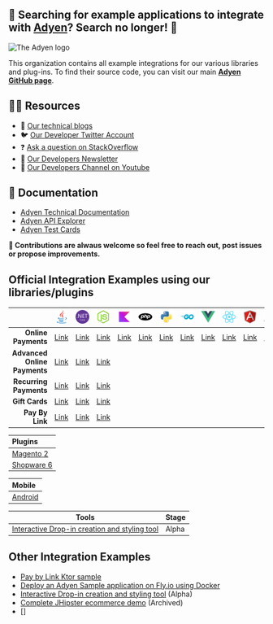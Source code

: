 ## 👋 Searching for example applications to integrate with [Adyen](https://www.adyen.com/)? Search no longer! 👋

<!-- ![The Adyen Logo](https://github.com/adyen-examples/.github/raw/main/images/logo.png) -->

<img src="https://github.com/adyen-examples/.github/raw/main/images/logo.png" height="100" alt="The Adyen logo">

This organization contains all example integrations for our various libraries and plug-ins. To find their source code, you can visit our main **[Adyen GitHub page](https://github.com/adyen)**.

## 👩‍💻 Resources

* 📝 [Our technical blogs](https://adyen.medium.com/)
* 🐦 [Our Developer Twitter Account](https://twitter.com/AdyenDevs)
* ❓ [Ask a question on StackOverflow](https://stackoverflow.com/questions/tagged/adyen)
* 📰 [Our Developers Newsletter](https://www.adyen.com/newsletter/developers)
* 🎥 [Our Developers Channel on Youtube](https://www.youtube.com/@adyendevs)

## 📜 Documentation
* [Adyen Technical Documentation](https://docs.adyen.com/)
* [Adyen API Explorer](https://docs.adyen.com/api-explorer/)
* [Adyen Test Cards](https://docs.adyen.com/development-resources/test-cards/test-card-numbers/)

**🌈 Contributions are alwaus welcome so feel free to reach out, post issues or propose improvements.**

## Official Integration Examples using our libraries/plugins

|                              | [![Java (Spring)](https://raw.githubusercontent.com/devicons/devicon/1119b9f84c0290e0f0b38982099a2bd027a48bf1/icons/java/java-original.svg)](https://github.com/adyen-examples/adyen-java-spring-online-payments) | [![.NET](https://raw.githubusercontent.com/devicons/devicon/1119b9f84c0290e0f0b38982099a2bd027a48bf1/icons/dotnetcore/dotnetcore-original.svg)](https://github.com/adyen-examples/adyen-dotnet-online-payments) | [![Node.js](https://raw.githubusercontent.com/devicons/devicon/1119b9f84c0290e0f0b38982099a2bd027a48bf1/icons/nodejs/nodejs-original.svg)](https://github.com/adyen-examples/adyen-node-online-payments) | [![Kotlin Spring](https://raw.githubusercontent.com/devicons/devicon/1119b9f84c0290e0f0b38982099a2bd027a48bf1/icons/kotlin/kotlin-original.svg)](https://github.com/adyen-examples/adyen-kotlin-spring-online-payments) | [![PHP (Laravel)](https://raw.githubusercontent.com/devicons/devicon/1119b9f84c0290e0f0b38982099a2bd027a48bf1/icons/php/php-plain.svg)](https://github.com/adyen-examples/adyen-php-online-payments) | [![Python](https://raw.githubusercontent.com/devicons/devicon/1119b9f84c0290e0f0b38982099a2bd027a48bf1/icons/python/python-original.svg)](https://github.com/adyen-examples/adyen-python-online-payments) | [![Go](https://raw.githubusercontent.com/devicons/devicon/1119b9f84c0290e0f0b38982099a2bd027a48bf1/icons/go/go-original-wordmark.svg)](https://github.com/adyen-examples/adyen-golang-online-payments) | [![Vue.js](https://raw.githubusercontent.com/devicons/devicon/1119b9f84c0290e0f0b38982099a2bd027a48bf1/icons/vuejs/vuejs-original.svg)](https://github.com/adyen-examples/adyen-vue-online-payments) | [![React](https://raw.githubusercontent.com/devicons/devicon/1119b9f84c0290e0f0b38982099a2bd027a48bf1/icons/react/react-original.svg)](https://github.com/adyen-examples/adyen-react-online-payments) | [![Angular](https://raw.githubusercontent.com/devicons/devicon/1119b9f84c0290e0f0b38982099a2bd027a48bf1/icons/angularjs/angularjs-original.svg)](https://github.com/adyen-examples/adyen-angular-online-payments) | [![Ruby (Rails)](https://raw.githubusercontent.com/devicons/devicon/1119b9f84c0290e0f0b38982099a2bd027a48bf1/icons/rails/rails-plain.svg)](https://github.com/adyen-examples/adyen-rails-online-payments) |
|-----------------------------:|:-----------------------------------------------------------------------------------------------------------------------------------------------------------------------------------------------------------------:|:-------------------------------------------------------------------------------------------------------------------------------------------------:|:--------------------------------------------------------------------------------------------------------------------------------------------------------------------------------------------------------:|:-----------------------------------------------------------------------------------------------------------------------------------------------------------------------------------------------------------------------:|:----------------------------------------------------------------------------------------------------------------------------------------------------------------------------------------------------:|:---------------------------------------------------------------------------------------------------------------------------------------------------------------------------------------------------------:|:------------------------------------------------------------------------------------------------------------------------------------------------------------------------------------------------------:|:----------------------------------------------------------------------------------------------------------------------------------------------------------------------------------------------------:|:-----------------------------------------------------------------------------------------------------------------------------------------------------------------------------------------------------:|:-----------------------------------------------------------------------------------------------------------------------------------------------------------------------------------------------------------------:|:---------------------------------------------------------------------------------------------------------------------------------------------------------------------------------------------------------:|
|          **Online Payments** |                                                      [Link](https://github.com/adyen-examples/adyen-java-spring-online-payments/tree/main/checkout-example)                                                       |                         [Link](https://github.com/adyen-examples/adyen-dotnet-online-payments/tree/main/checkout-example)                         |                                                     [Link](https://github.com/adyen-examples/adyen-node-online-payments/tree/main/checkout-example)                                                      |                                                                      [Link](https://github.com/adyen-examples/adyen-kotlin-spring-online-payments)                                                                      |                                                                 [Link](https://github.com/adyen-examples/adyen-php-online-payments)                                                                  |                                                                  [Link](https://github.com/adyen-examples/adyen-python-online-payments)                                                                   |                                                                 [Link](https://github.com/adyen-examples/adyen-golang-online-payments)                                                                 |                                                                 [Link](https://github.com/adyen-examples/adyen-vue-online-payments)                                                                  |                                                                 [Link](https://github.com/adyen-examples/adyen-react-online-payments)                                                                 |                                                                      [Link](https://github.com/adyen-examples/adyen-angular-online-payments)                                                                      |                                                                   [Link](https://github.com/adyen-examples/adyen-rails-online-payments)                                                                   | 
| **Advanced Online Payments** |                                                  [Link](https://github.com/adyen-examples/adyen-java-spring-online-payments/tree/main/checkout-example-advanced)                                                  |                    [Link](https://github.com/adyen-examples/adyen-dotnet-online-payments/tree/main/checkout-example-advanced)                     |                                                 [Link](https://github.com/adyen-examples/adyen-node-online-payments/tree/main/checkout-example-advanced)                                                 | 
|       **Recurring Payments** |                                                    [Link](https://github.com/adyen-examples/adyen-java-spring-online-payments/tree/main/subscription-example)                                                     |                       [Link](https://github.com/adyen-examples/adyen-dotnet-online-payments/tree/main/subscription-example)                       |                                                   [Link](https://github.com/adyen-examples/adyen-node-online-payments/tree/main/subscription-example)                                                    | 
|               **Gift Cards** |                                                      [Link](https://github.com/adyen-examples/adyen-java-spring-online-payments/tree/main/giftcard-example)                                                       |                         [Link](https://github.com/adyen-examples/adyen-dotnet-online-payments/tree/main/giftcard-example)                         |                                                     [Link](https://github.com/adyen-examples/adyen-node-online-payments/tree/main/giftcard-example)                                                      |
|              **Pay By Link** |                                                      [Link](https://github.com/adyen-examples/adyen-java-spring-online-payments/tree/main/paybylink-example)                                                      |                        [Link](https://github.com/adyen-examples/adyen-dotnet-online-payments/tree/main/paybylink-example)                         |                                                     [Link](https://github.com/adyen-examples/adyen-node-online-payments/tree/main/paybylink-example)                                                     |


| Plugins                                                                    | 
|:---------------------------------------------------------------------------| 
| [Magento 2](https://github.com/adyen-examples/adyen-magento-plugin-demo)   |
| [Shopware 6](https://github.com/adyen-examples/adyen-shopware-plugin-demo) |

| Mobile                                                                     |
|:---------------------------------------------------------------------------|
| [Android](https://github.com/adyen-examples/adyen-android-online-payments) |


| Tools | Stage |
| ----- | ----- |
| [Interactive Drop-in creation and styling tool](https://github.com/adyen-examples/checkoutCreate/) | Alpha |


## Other Integration Examples

* [Pay by Link Ktor sample](https://github.com/jlengrand/pay-by-link-sample-kotlin)
* [Deploy an Adyen Sample application on Fly.io using Docker](https://github.com/gcatanese/adyen-java-spring-online-payments-fly)
* [Interactive Drop-in creation and styling tool](https://github.com/adyen-examples/checkoutCreate/) (Alpha)
* [Complete JHipster ecommerce demo](https://github.com/adyen-examples/adyen-java-react-ecommerce-example) (Archived)
* []

<!-- * JVM based
    - [Java Spark Integration](https://github.com/adyen-examples/adyen-java-spark-online-payments)
-->